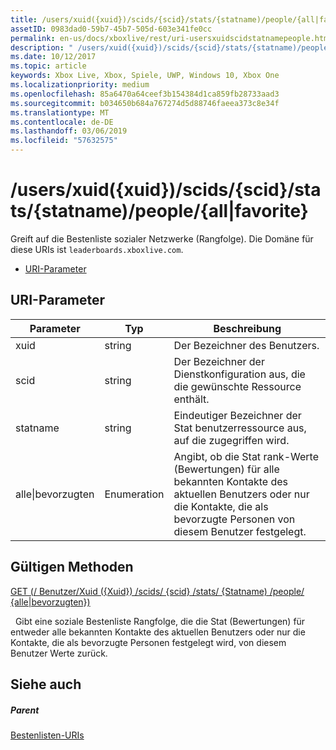 ```yaml
---
title: /users/xuid({xuid})/scids/{scid}/stats/{statname)/people/{all|favorite}
assetID: 0983dad0-59b7-45b7-505d-603e341fe0cc
permalink: en-us/docs/xboxlive/rest/uri-usersxuidscidstatnamepeople.html
description: " /users/xuid({xuid})/scids/{scid}/stats/{statname)/people/{all|favorite}"
ms.date: 10/12/2017
ms.topic: article
keywords: Xbox Live, Xbox, Spiele, UWP, Windows 10, Xbox One
ms.localizationpriority: medium
ms.openlocfilehash: 85a6470a64ceef3b154384d1ca859fb28733aad3
ms.sourcegitcommit: b034650b684a767274d5d88746faeea373c8e34f
ms.translationtype: MT
ms.contentlocale: de-DE
ms.lasthandoff: 03/06/2019
ms.locfileid: "57632575"
---
```

# <a name="usersxuidxuidscidsscidstatsstatnamepeopleallfavorite"></a>/users/xuid({xuid})/scids/{scid}/stats/{statname)/people/{all|favorite}
Greift auf die Bestenliste sozialer Netzwerke (Rangfolge).
Die Domäne für diese URIs ist `leaderboards.xboxlive.com`.

  * [URI-Parameter](#ID4EV)

<a id="ID4EV"></a>


## <a name="uri-parameters"></a>URI-Parameter

| Parameter| Typ| Beschreibung|
| --- | --- | --- |
| xuid| string| Der Bezeichner des Benutzers.|
| scid| string| Der Bezeichner der Dienstkonfiguration aus, die die gewünschte Ressource enthält.|
| statname| string| Eindeutiger Bezeichner der Stat benutzerressource aus, auf die zugegriffen wird.|
| alle\|bevorzugten| Enumeration| Angibt, ob die Stat rank-Werte (Bewertungen) für alle bekannten Kontakte des aktuellen Benutzers oder nur die Kontakte, die als bevorzugte Personen von diesem Benutzer festgelegt.|

<a id="ID4EOC"></a>


## <a name="valid-methods"></a>Gültigen Methoden

[GET (/ Benutzer/Xuid ({Xuid}) /scids/ {scid} /stats/ {Statname) /people/ {alle\|bevorzugten})](uri-usersxuidscidstatnamepeopleget.md)

&nbsp;&nbsp;Gibt eine soziale Bestenliste Rangfolge, die die Stat (Bewertungen) für entweder alle bekannten Kontakte des aktuellen Benutzers oder nur die Kontakte, die als bevorzugte Personen festgelegt wird, von diesem Benutzer Werte zurück.

<a id="ID4EYC"></a>


## <a name="see-also"></a>Siehe auch

<a id="ID4E1C"></a>


##### <a name="parent"></a>Parent

[Bestenlisten-URIs](atoc-reference-leaderboard.md)
